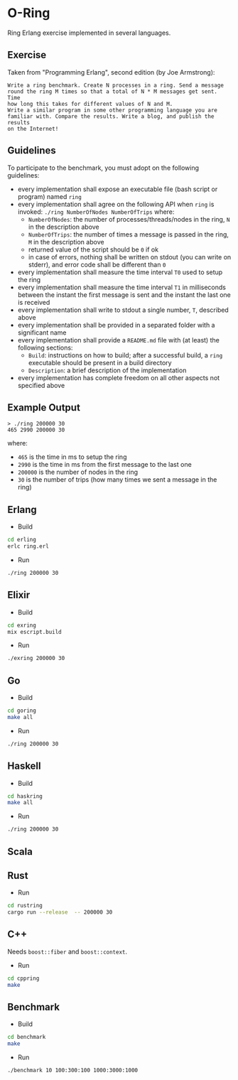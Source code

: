 # O-Ring

Ring Erlang exercise implemented in several languages.

## Exercise

Taken from "Programming Erlang", second edition (by Joe Armstrong):

```text
Write a ring benchmark. Create N processes in a ring. Send a message
round the ring M times so that a total of N * M messages get sent. Time
how long this takes for different values of N and M.
Write a similar program in some other programming language you are
familiar with. Compare the results. Write a blog, and publish the results
on the Internet!
```

## Guidelines
To participate to the benchmark, you must adopt on the following guidelines:
  *  every implementation shall expose an executable file (bash script or program) named `ring`
  *  every implementation shall agree on the following API when `ring` is invoked: `./ring NumberOfNodes NumberOfTrips` where:
     -  `NumberOfNodes`: the number of processes/threads/nodes in the ring, `N` in the description above
     -  `NumberOfTrips`: the number of times a message is passed in the ring, `M` in the description above
     -  returned value of the script should be `0` if ok
     -  in case of errors, nothing shall be written on stdout (you can write on stderr), and error code shall be different than `0`
  * every implementation shall measure the time interval `T0` used to setup the ring
  * every implementation shall measure the time interval `T1` in milliseconds between the instant the first message is sent and the instant the last one is received 
  * every implementation shall write to stdout a single number, `T`, described above
  * every implementation shall be provided in a separated folder with a significant name
  * every implementation shall provide a `README.md` file with (at least) the following sections:
     -  `Build`: instructions on how to build; after a successful build, a `ring` executable should be present in a build directory
     -  `Description`: a brief description of the implementation
  * every implementation has complete freedom on all other aspects not specified above

## Example Output

```
> ./ring 200000 30
465 2990 200000 30
```

where:

- `465` is the time in ms to setup the ring
- `2990` is the time in ms from the first message to the last one
- `200000` is the number of nodes in the ring
- `30` is the number of trips (how many times we sent a message in the ring)

## Erlang

* Build

```sh
cd erling
erlc ring.erl
```

* Run

```sh
./ring 200000 30
```

## Elixir

* Build

```sh
cd exring
mix escript.build
```

* Run

```sh
./exring 200000 30
```

## Go

* Build

```sh
cd goring
make all
```

* Run

```sh
./ring 200000 30
```

## Haskell

* Build

```sh
cd haskring
make all
```

* Run

```sh
./ring 200000 30
```

## Scala

## Rust

* Run

```sh
cd rustring
cargo run --release  -- 200000 30
```  

## C++

Needs `boost::fiber` and `boost::context`.

* Run

```sh
cd cppring
make
```  

## Benchmark

* Build

```sh
cd benchmark
make
```

* Run

```sh
./benchmark 10 100:300:100 1000:3000:1000
```
